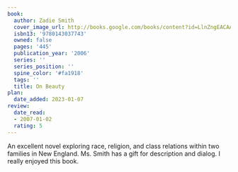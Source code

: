 ```yaml
---
book:
  author: Zadie Smith
  cover_image_url: http://books.google.com/books/content?id=LlnZngEACAAJ&printsec=frontcover&img=1&zoom=1&source=gbs_api
  isbn13: '9780143037743'
  owned: false
  pages: '445'
  publication_year: '2006'
  series: ''
  series_position: ''
  spine_color: '#fa1918'
  tags: ''
  title: On Beauty
plan:
  date_added: 2023-01-07
review:
  date_read:
  - 2007-01-02
  rating: 5
---
```


An excellent novel exploring race, religion, and class relations within two families in New England. Ms. Smith has a gift for description and dialog. I really enjoyed this book.
